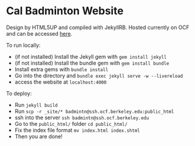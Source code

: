 Cal Badminton Website
=====================

Design by HTML5UP and compiled with JekyllRB. Hosted currently on OCF and can be accessed [here](https://badminton.berkeley.edu).

To run locally:
* (if not installed) Install the Jekyll gem with `gem install jekyll`
* (if not installed) Install the bundle gem with `gem install bundle`
* Install extra gems with `bundle install`
* Go into the directory and `bundle exec jekyll serve -w --livereload`
* access the website at `localhost:4000`

To deploy:
* Run `jekyll build`
* Run `scp -r _site/* badmintn@ssh.ocf.berkeley.edu:public_html`
* ssh into the server `ssh badmintn@ssh.ocf.berkeley.edu`
* Go to the `public_html/` folder `cd public_html/`
* Fix the index file format `mv index.html index.shtml`
* Then you are done!
